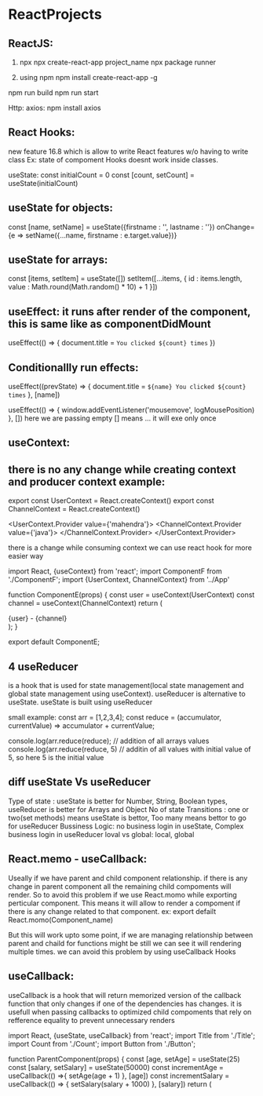 # ReactProjects
ReactJS:
-----------
1. npx
npx create-react-app project_name
npx package runner

2. using npm
npm install create-react-app -g


npm run build
npm run start

Http:
axios: npm install axios

React Hooks:
-------------
new feature 16.8
which is allow to write React features w/o having to write class
Ex: state of compoment
Hooks doesnt work inside classes.

useState:
const initialCount = 0
const [count, setCount] = useState(initialCount)

useState for objects:
----------------------
const [name, setName] = useState({firstname : '', lastname : ''})
onChange={e => setName({...name, firstname : e.target.value})}

useState for arrays:
---------------------
const [items, setItem] = useState([])
setItem([...items, {
            id : items.length,
            value : Math.round(Math.random() * 10) + 1
        }])
		
useEffect: it runs after render of the component, this is same like as componentDidMount
---------------
useEffect(() => {
        document.title = `You clicked ${count} times`
    })		

Conditionallly run effects:
---------------------------
 useEffect((prevState) => {
        document.title = `${name} You clicked ${count} times`
    }, [name])
	
useEffect(() => {
        window.addEventListener('mousemove', logMousePosition)
    }, [])
here we are passing empty [] means ... it will exe only once

useContext:
-----------
there is no any change while creating context and producer context
example:
--------
export const UserContext = React.createContext()
export const ChannelContext = React.createContext()

<UserContext.Provider value={'mahendra'}>
          <ChannelContext.Provider value={'java'}>
            <ComponentC />
          </ChannelContext.Provider>
        </UserContext.Provider>
		
there is a change while consuming context we can use react hook for more easier way

import React, {useContext} from 'react';
import ComponentF from './ComponentF';
import {UserContext, ChannelContext} from '../App'

function ComponentE(props) {
    const user = useContext(UserContext)
    const channel = useContext(ChannelContext)
	 return (
        <div>
                {user} - {channel}
        </div>
    );
}

export default ComponentE;

4 useReducer
---------------
is a hook that is used for state management(local state management and global state management using useContext).
useReducer is alternative to useState.
useState is built using useReducer

small example:
const arr = [1,2,3,4];
const reduce = (accumulator, currentValue) => accumulator + currentValue;

console.log(arr.reduce(reduce); // addition of all arrays values
console.log(arr.reduce(reduce, 5) // additin of all values with initial value of 5, so here 5 is the initial value

diff useState Vs useReducer
---------------------------
Type of state : useState is better for Number, String, Boolean types, useReducer is better for Arrays and Object
No of state Transitions : one or two(set methods) means useState is bettor, Too many means bettor to go for useReducer
Bussiness Logic: no business login in useState, Complex business login in useReducer
loval vs global: local, global

React.memo - useCallback: 
-----------
Useally if we have parent and child component relationship. if there is any change in parent component all the remaining child compoments will render.
So to avoid this problem if we use React.momo while exporting perticular component. This means it will allow to render a compoment if there is any change related to that component.
ex: export defailt React.momo(Component_name)

But this will work upto some point, if we are managing relationship between parent and chaild for functions might be still we can see it will rendering multiple times. we can avoid this problem by using useCallback Hooks

useCallback:
-------------
useCallback is a hook that will return memorized version of the callback function that only changes if one of the dependencies has changes.
it is usefull when passing callbacks to optimized child compoments that rely on refference equality to prevent unnecessary renders

import React, {useState, useCallback} from 'react';
import Title from './Title';
import Count from './Count';
import Button from './Button';

function ParentComponent(props) {
    const [age, setAge] = useState(25)
    const [salary, setSalary] = useState(50000)
    const incrementAge = useCallback(() =>{
        setAge(age + 1)
    }, [age])
    const incrementSalary = useCallback(() => {
        setSalary(salary + 1000)
    }, [salary]) 
    return (
        <div>
            <Title />
            <Count text = "Age" count= {age} />
            <Button handleClick={incrementAge}>Increase Age </Button>
            <Count text = "Salary" count= {salary} />
            <Button handleClick={incrementSalary}>Increase Salary </Button>
        </div>
    );
}


useMemo:
--------
const isEven = useMemo(() => {
        let i = 0
        while (i < 2000000000) i++
        return countOne % 2 == 0
    }, [countOne])
	
This useMemo will render fater for some other events otherthan this isEven, b4 it will entire component taking more time for rendering.

useRef
---------
we can define a variables which are shared local in component. and also we can use useRef for making focus on input fields

const intervalRef = useRef()

const inputRef = useRef(null)


Custom Hooks:
-------------
A custom hook is a java function whose name start with use.
A custom hooks also called other hooks if required.


